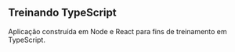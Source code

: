 ## Treinando TypeScript

Aplicação construída em Node e React para fins de treinamento em TypeScript.